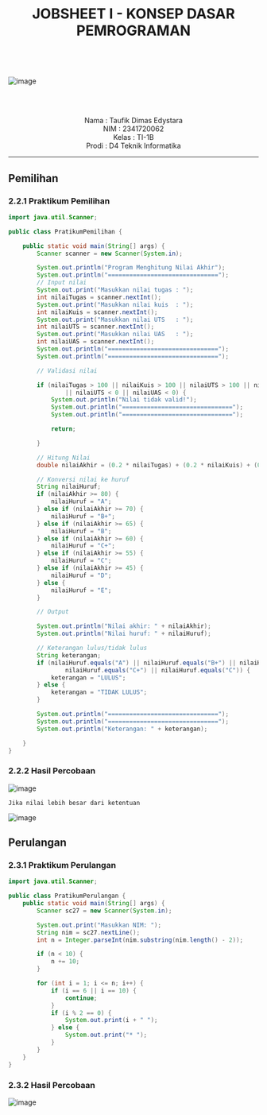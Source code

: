 # <p align="center">JOBSHEET I - KONSEP DASAR PEMROGRAMAN</p>

<br><br>

<p align="center">
 
![image](https://github.com/taufikdimas/Algoritma-dan-Struktur-Data/assets/143729231/82948574-8b73-4e17-be0a-4fd3d9c857bf)



</p>

<br><br>

<p align="center">
    Nama : Taufik Dimas Edystara <br>
    NIM : 2341720062 <br>
    Kelas : TI-1B <br>
    Prodi : D4 Teknik Informatika
</p>

***

## Pemilihan
### **2.2.1 Praktikum Pemilihan**
```java
import java.util.Scanner;

public class PratikumPemilihan {

    public static void main(String[] args) {
        Scanner scanner = new Scanner(System.in);

        System.out.println("Program Menghitung Nilai Akhir");
        System.out.println("===============================");
        // Input nilai
        System.out.print("Masukkan nilai tugas : ");
        int nilaiTugas = scanner.nextInt();
        System.out.print("Masukkan nilai kuis  : ");
        int nilaiKuis = scanner.nextInt();
        System.out.print("Masukkan nilai UTS   : ");
        int nilaiUTS = scanner.nextInt();
        System.out.print("Masukkan nilai UAS   : ");
        int nilaiUAS = scanner.nextInt();
        System.out.println("===============================");
        System.out.println("===============================");

        // Validasi nilai

        if (nilaiTugas > 100 || nilaiKuis > 100 || nilaiUTS > 100 || nilaiUAS > 100 || nilaiTugas < 0 || nilaiKuis < 0
                || nilaiUTS < 0 || nilaiUAS < 0) {
            System.out.println("Nilai tidak valid!");
            System.out.println("===============================");
            System.out.println("===============================");

            return;

        }

        // Hitung Nilai
        double nilaiAkhir = (0.2 * nilaiTugas) + (0.2 * nilaiKuis) + (0.3 * nilaiUTS) + (0.4 * nilaiUAS);

        // Konversi nilai ke huruf
        String nilaiHuruf;
        if (nilaiAkhir >= 80) {
            nilaiHuruf = "A";
        } else if (nilaiAkhir >= 70) {
            nilaiHuruf = "B+";
        } else if (nilaiAkhir >= 65) {
            nilaiHuruf = "B";
        } else if (nilaiAkhir >= 60) {
            nilaiHuruf = "C+";
        } else if (nilaiAkhir >= 55) {
            nilaiHuruf = "C";
        } else if (nilaiAkhir >= 45) {
            nilaiHuruf = "D";
        } else {
            nilaiHuruf = "E";
        }

        // Output

        System.out.println("Nilai akhir: " + nilaiAkhir);
        System.out.println("Nilai huruf: " + nilaiHuruf);

        // Keterangan lulus/tidak lulus
        String keterangan;
        if (nilaiHuruf.equals("A") || nilaiHuruf.equals("B+") || nilaiHuruf.equals("B") ||
                nilaiHuruf.equals("C+") || nilaiHuruf.equals("C")) {
            keterangan = "LULUS";
        } else {
            keterangan = "TIDAK LULUS";
        }

        System.out.println("===============================");
        System.out.println("===============================");
        System.out.println("Keterangan: " + keterangan);

    }
}

```
### **2.2.2 Hasil Percobaan**
![image](https://github.com/taufikdimas/Algoritma-dan-Struktur-Data/assets/143729231/3eee0177-d799-4c88-84e2-61936038fca5)

``Jika nilai lebih besar dari ketentuan``<br>

![image](https://github.com/taufikdimas/Algoritma-dan-Struktur-Data/assets/143729231/1206bfe6-ba65-4b76-9dc3-02f5ab57d321)


## Perulangan
### **2.3.1 Praktikum Perulangan**
```java
import java.util.Scanner;

public class PratikumPerulangan {
    public static void main(String[] args) {
        Scanner sc27 = new Scanner(System.in);

        System.out.print("Masukkan NIM: ");
        String nim = sc27.nextLine();
        int n = Integer.parseInt(nim.substring(nim.length() - 2));

        if (n < 10) {
            n += 10;
        }

        for (int i = 1; i <= n; i++) {
            if (i == 6 || i == 10) {
                continue;
            }
            if (i % 2 == 0) {
                System.out.print(i + " ");
            } else {
                System.out.print("* ");
            }
        }
    }
}
```
### **2.3.2 Hasil Percobaan**

![image](https://github.com/taufikdimas/Algoritma-dan-Struktur-Data/assets/143729231/4e805ca3-8ea3-478e-9670-0f5becca10d0)



